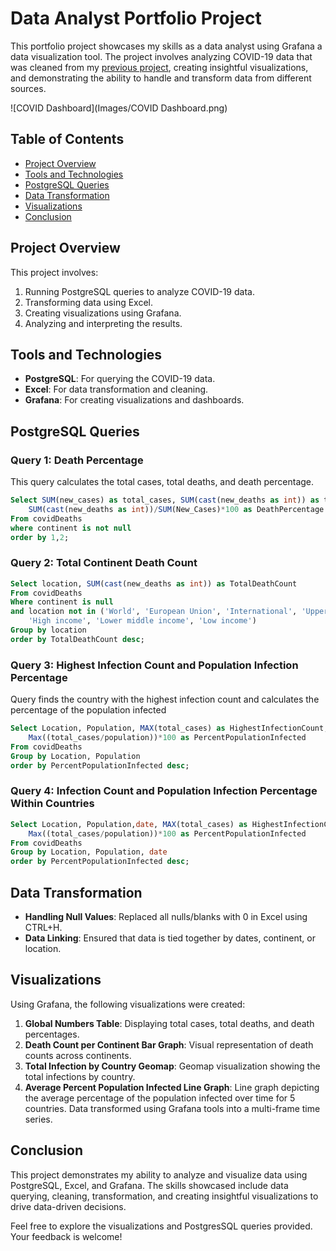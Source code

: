 # Data Analyst Portfolio Project

This portfolio project showcases my skills as a data analyst using Grafana a data visualization tool. The project involves analyzing 
COVID-19 data that was cleaned from my [previous project](https://github.com/Half4376/COVID-Data-Exploration-Project),
creating insightful visualizations, and demonstrating the ability to handle and transform data from different sources.

![COVID Dashboard](Images/COVID Dashboard.png)

## Table of Contents
- [Project Overview](#project-overview)
- [Tools and Technologies](#tools-and-technologies)
- [PostgreSQL Queries](#PostgreSQL-queries)
- [Data Transformation](#data-transformation)
- [Visualizations](#visualizations)
- [Conclusion](#conclusion)

## Project Overview

This project involves:
1. Running PostgreSQL queries to analyze COVID-19 data.
2. Transforming data using Excel.
3. Creating visualizations using Grafana.
4. Analyzing and interpreting the results.

## Tools and Technologies

- **PostgreSQL**: For querying the COVID-19 data.
- **Excel**: For data transformation and cleaning.
- **Grafana**: For creating visualizations and dashboards.

## PostgreSQL Queries

### Query 1: Death Percentage
This query calculates the total cases, total deaths, and death percentage.

```sql
Select SUM(new_cases) as total_cases, SUM(cast(new_deaths as int)) as total_deaths, 
	SUM(cast(new_deaths as int))/SUM(New_Cases)*100 as DeathPercentage
From covidDeaths
where continent is not null 
order by 1,2;
```
### Query 2: Total Continent Death Count
```sql
Select location, SUM(cast(new_deaths as int)) as TotalDeathCount
From covidDeaths
Where continent is null 
and location not in ('World', 'European Union', 'International', 'Upper middle income',
	'High income', 'Lower middle income', 'Low income')
Group by location
order by TotalDeathCount desc;
```

### Query 3: Highest Infection Count and Population Infection Percentage
Query finds the country with the highest infection count and calculates the percentage of the population infected
```sql
Select Location, Population, MAX(total_cases) as HighestInfectionCount,  
	Max((total_cases/population))*100 as PercentPopulationInfected
From covidDeaths
Group by Location, Population
order by PercentPopulationInfected desc;
```

### Query 4: Infection Count and Population Infection Percentage Within Countries
```sql
Select Location, Population,date, MAX(total_cases) as HighestInfectionCount,  
	Max((total_cases/population))*100 as PercentPopulationInfected
From covidDeaths
Group by Location, Population, date
order by PercentPopulationInfected desc;
```

## Data Transformation
- **Handling Null Values**: Replaced all nulls/blanks with 0 in Excel using CTRL+H.
- **Data Linking**: Ensured that data is tied together by dates, continent, or location.

## Visualizations

Using Grafana, the following visualizations were created:

1. **Global Numbers Table**: Displaying total cases, total deaths, and death percentages.
2. **Death Count per Continent Bar Graph**: Visual representation of death counts across continents.
3. **Total Infection by Country Geomap**: Geomap visualization showing the total infections by country.
4. **Average Percent Population Infected Line Graph**: Line graph depicting the average percentage of the population
   infected over time for 5 countries. Data transformed using Grafana tools into a multi-frame time series.

## Conclusion
This project demonstrates my ability to analyze and visualize data using PostgreSQL, Excel, and Grafana. The skills showcased include data querying, 
cleaning, transformation, and creating insightful visualizations to drive data-driven decisions.

Feel free to explore the visualizations and PostgresSQL queries provided. Your feedback is welcome!
